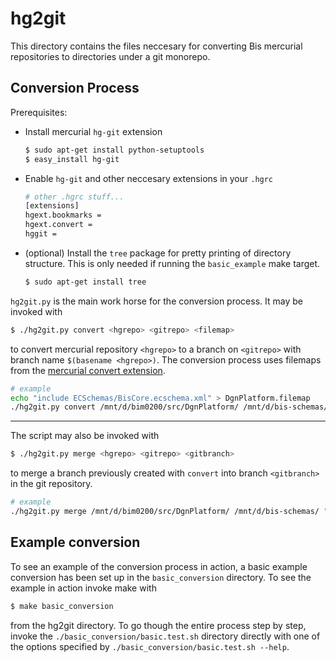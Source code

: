# hg2git
This directory contains the files neccesary for converting Bis mercurial
repositories to directories under a git monorepo.

## Conversion Process

Prerequisites:

- Install mercurial `hg-git` extension
    ```sh
    $ sudo apt-get install python-setuptools
    $ easy_install hg-git
    ```
- Enable `hg-git` and other neccesary extensions in your `.hgrc`
    ```sh
    # other .hgrc stuff...
    [extensions]
    hgext.bookmarks =
    hgext.convert =
    hggit =
    ```
- (optional) Install the `tree` package for pretty printing of directory
structure. This is only needed if running the `basic_example` make target.
    ```sh
    $ sudo apt-get install tree
    ```

`hg2git.py` is the main work horse for the conversion process.
It may be invoked with

```sh
$ ./hg2git.py convert <hgrepo> <gitrepo> <filemap>
```

to convert mercurial repository `<hgrepo>` to a branch on `<gitrepo>` with
branch name `$(basename <hgrepo>)`. The conversion process uses filemaps from
the [mercurial convert extension](https://www.mercurial-scm.org/wiki/ConvertExtension).
```sh
# example
echo "include ECSchemas/BisCore.ecschema.xml" > DgnPlatform.filemap
./hg2git.py convert /mnt/d/bim0200/src/DgnPlatform/ /mnt/d/bis-schemas/ ./DgnPlatform.filemap
```

---

The script may also be invoked with
```sh
$ ./hg2git.py merge <hgrepo> <gitrepo> <gitbranch>
```
to merge a branch previously created with `convert` into branch `<gitbranch>`
in the git repository.
```sh
# example
./hg2git.py merge /mnt/d/bim0200/src/DgnPlatform/ /mnt/d/bis-schemas/ "master"
```

## Example conversion

To see an example of the conversion process in action, a basic example
conversion has been set up in the `basic_conversion` directory. To see the
example in action invoke make with

```sh
$ make basic_conversion
```

from the hg2git directory. To go though the entire process step by step, invoke
the `./basic_conversion/basic.test.sh` directory directly with one of the
options specified by `./basic_conversion/basic.test.sh --help`.
